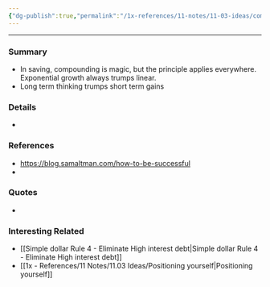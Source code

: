 ```yaml
---
{"dg-publish":true,"permalink":"/1x-references/11-notes/11-03-ideas/compounding-is-magic/","noteIcon":""}
---
```


---

### Summary
- In saving, compounding is magic, but the principle applies everywhere. Exponential growth always trumps linear.
- Long term thinking trumps short term gains

### Details
- 

### References
- https://blog.samaltman.com/how-to-be-successful
- 

### Quotes
-

### Interesting Related
- [[Simple dollar Rule 4 - Eliminate High interest debt\|Simple dollar Rule 4 - Eliminate High interest debt]]
- [[1x - References/11 Notes/11.03 Ideas/Positioning yourself\|Positioning yourself]]
